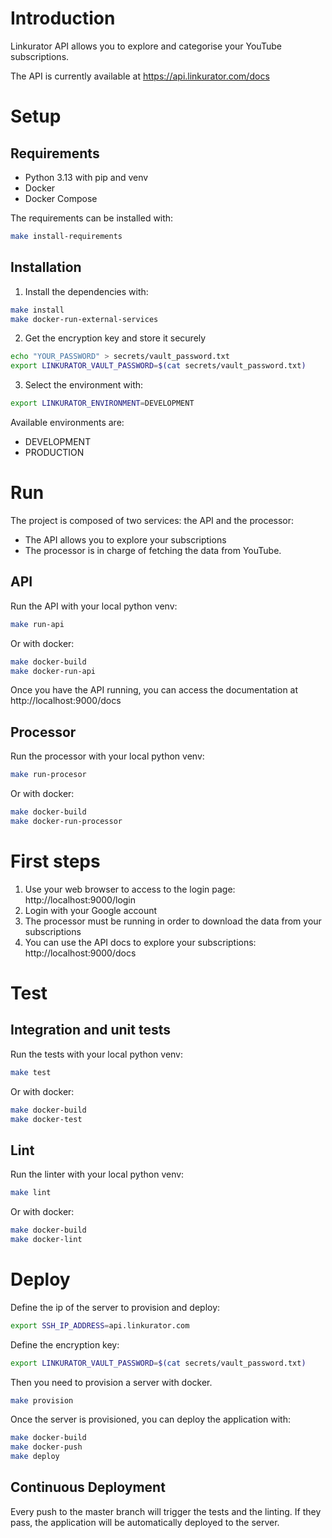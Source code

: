 # Introduction

Linkurator API allows you to explore and categorise your YouTube subscriptions.

The API is currently available at https://api.linkurator.com/docs

# Setup

## Requirements

* Python 3.13 with pip and venv
* Docker
* Docker Compose

The requirements can be installed with: 
```bash
make install-requirements
```

## Installation

1. Install the dependencies with:
```bash
make install
make docker-run-external-services
```

2. Get the encryption key and store it securely
```bash
echo "YOUR_PASSWORD" > secrets/vault_password.txt
export LINKURATOR_VAULT_PASSWORD=$(cat secrets/vault_password.txt)
```

3. Select the environment with:
```bash
export LINKURATOR_ENVIRONMENT=DEVELOPMENT
```

Available environments are:
* DEVELOPMENT
* PRODUCTION

# Run

The project is composed of two services: the API and the processor:
* The API allows you to explore your subscriptions
* The processor is in charge of fetching the data from YouTube.

## API

Run the API with your local python venv:
```bash
make run-api
```

Or with docker:
```bash
make docker-build
make docker-run-api
```

Once you have the API running, you can access the documentation at http://localhost:9000/docs

## Processor

Run the processor with your local python venv:
```bash
make run-procesor
```

Or with docker:
```bash
make docker-build
make docker-run-processor
```

# First steps

1. Use your web browser to access to the login page: http://localhost:9000/login
2. Login with your Google account
3. The processor must be running in order to download the data from your subscriptions
4. You can use the API docs to explore your subscriptions: http://localhost:9000/docs


# Test

## Integration and unit tests

Run the tests with your local python venv:
```bash
make test
```

Or with docker:
```bash
make docker-build
make docker-test
```

## Lint

Run the linter with your local python venv:
```bash
make lint
```

Or with docker:
```bash
make docker-build
make docker-lint
```

# Deploy

Define the ip of the server to provision and deploy:
```bash
export SSH_IP_ADDRESS=api.linkurator.com
```

Define the encryption key:
```bash
export LINKURATOR_VAULT_PASSWORD=$(cat secrets/vault_password.txt)
```

Then you need to provision a server with docker.
```bash
make provision
```

Once the server is provisioned, you can deploy the application with:
```bash
make docker-build
make docker-push
make deploy
```

## Continuous Deployment

Every push to the master branch will trigger the tests and the linting. If they pass, the application will be automatically deployed to the server.
